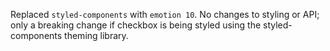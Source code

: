Replaced `styled-components` with `emotion 10`. No changes to styling or API; only a breaking change if checkbox is being styled using the styled-components theming library.